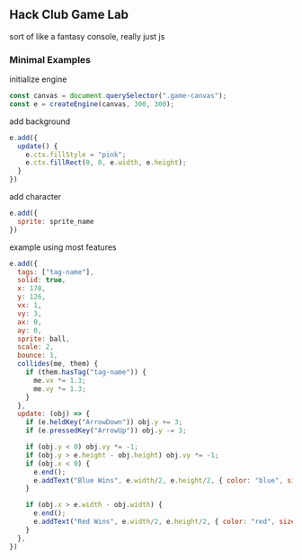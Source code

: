 ## Hack Club Game Lab

sort of like a fantasy console, really just js

### Minimal Examples

initialize engine
```js
const canvas = document.querySelector(".game-canvas");
const e = createEngine(canvas, 300, 300);
```

add background
```js
e.add({
  update() {
    e.ctx.fillStyle = "pink";
    e.ctx.fillRect(0, 0, e.width, e.height);
  }
})
```

add character
```js
e.add({
  sprite: sprite_name
})
```

example using most features
```js
e.add({
  tags: ["tag-name"],
  solid: true,
  x: 178,
  y: 126,
  vx: 1,
  vy: 3,
  ax: 0,
  ay: 0,
  sprite: ball,
  scale: 2,
  bounce: 1,
  collides(me, them) {
    if (them.hasTag("tag-name")) {
      me.vx *= 1.3;
      me.vy *= 1.3;
    }
  },
  update: (obj) => {
    if (e.heldKey("ArrowDown")) obj.y += 3;
    if (e.pressedKey("ArrowUp")) obj.y -= 3;

    if (obj.y < 0) obj.vy *= -1;
    if (obj.y > e.height - obj.height) obj.vy *= -1;
    if (obj.x < 0) {
      e.end();
      e.addText("Blue Wins", e.width/2, e.height/2, { color: "blue", size: 32 })
    }

    if (obj.x > e.width - obj.width) {
      e.end();
      e.addText("Red Wins", e.width/2, e.height/2, { color: "red", size: 32 })
    }
  },
})
```
